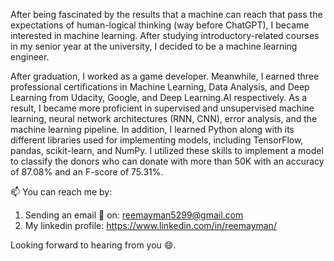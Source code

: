 After being fascinated by the results that a machine can reach that pass the expectations of human-logical thinking (way before ChatGPT), I became interested in machine learning. After studying introductory-related courses in my senior year at the university, I decided to be a machine learning engineer. 

After graduation, I worked as a game developer. Meanwhile, I earned three professional certifications in Machine Learning, Data Analysis, and Deep Learning from Udacity, Google, and Deep Learning.AI respectively. As a result, I became more proficient in supervised and unsupervised machine learning, neural network architectures (RNN, CNN), error analysis, and the machine learning pipeline. In addition, I learned Python along with its different libraries used for implementing models, including TensorFlow, pandas, scikit-learn, and NumPy. I utilized these skills to implement a model to classify the donors who can donate with more than 50K with an accuracy of 87.08% and an F-score of 75.31%.

📫 You can reach me by:
1. Sending an email 📧 on: reemayman5299@gmail.com
2. My linkedin profile: https://www.linkedin.com/in/reemayman/

Looking forward to hearing from you 😄.

